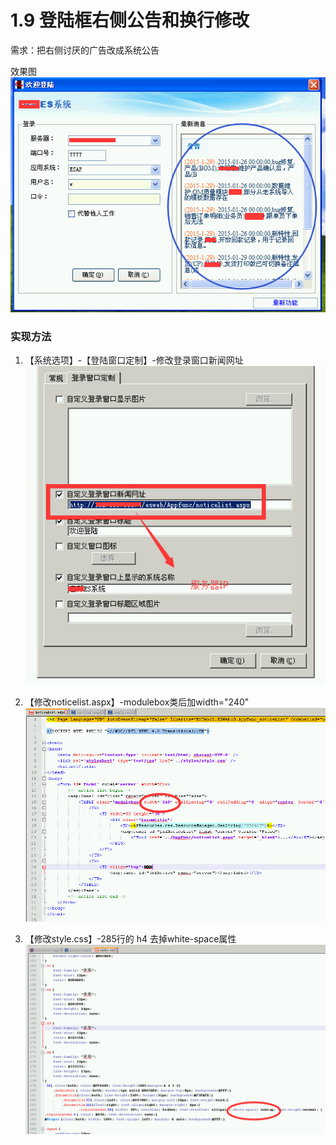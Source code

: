 # 1.9 登陆框右侧公告和换行修改
需求：把右侧讨厌的广告改成系统公告

效果图  
![](./1.9.jpg)

### 实现方法
1. 【系统选项】-【登陆窗口定制】-修改登录窗口新闻网址  
![](./1.9.1.jpg)

2. 【修改noticelist.aspx】-modulebox类后加width="240"  
![](./1.9.2.jpg)

3. 【修改style.css】-285行的 h4 去掉white-space属性  
![](./1.9.3.jpg)
